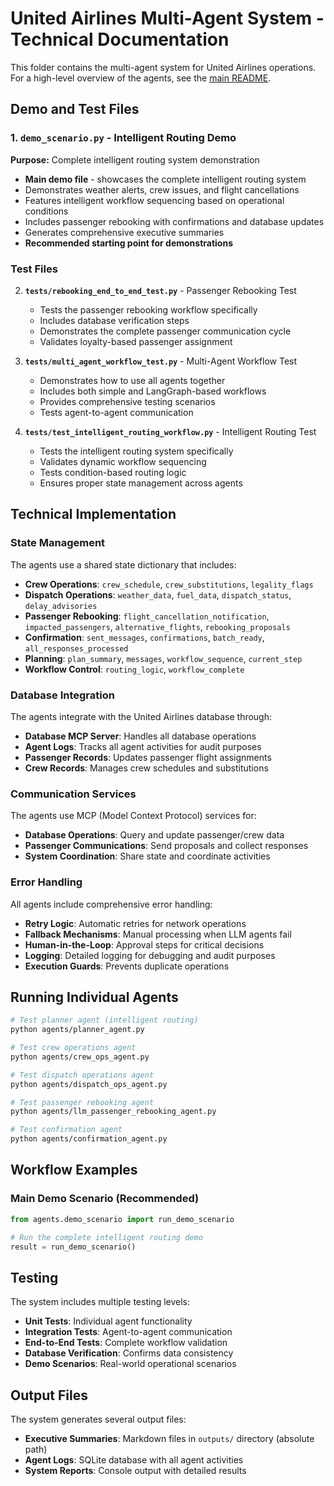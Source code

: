 # United Airlines Multi-Agent System - Technical Documentation

This folder contains the multi-agent system for United Airlines operations. For a high-level overview of the agents, see the [main README](../README.md).

## Demo and Test Files

### 1. `demo_scenario.py` - **Intelligent Routing Demo**
**Purpose:** Complete intelligent routing system demonstration
- **Main demo file** - showcases the complete intelligent routing system
- Demonstrates weather alerts, crew issues, and flight cancellations
- Features intelligent workflow sequencing based on operational conditions
- Includes passenger rebooking with confirmations and database updates
- Generates comprehensive executive summaries
- **Recommended starting point for demonstrations**

### Test Files

2. **`tests/rebooking_end_to_end_test.py`** - Passenger Rebooking Test
   - Tests the passenger rebooking workflow specifically
   - Includes database verification steps
   - Demonstrates the complete passenger communication cycle
   - Validates loyalty-based passenger assignment

3. **`tests/multi_agent_workflow_test.py`** - Multi-Agent Workflow Test
   - Demonstrates how to use all agents together
   - Includes both simple and LangGraph-based workflows
   - Provides comprehensive testing scenarios
   - Tests agent-to-agent communication

4. **`tests/test_intelligent_routing_workflow.py`** - Intelligent Routing Test
   - Tests the intelligent routing system specifically
   - Validates dynamic workflow sequencing
   - Tests condition-based routing logic
   - Ensures proper state management across agents

## Technical Implementation

### State Management

The agents use a shared state dictionary that includes:

- **Crew Operations**: `crew_schedule`, `crew_substitutions`, `legality_flags`
- **Dispatch Operations**: `weather_data`, `fuel_data`, `dispatch_status`, `delay_advisories`
- **Passenger Rebooking**: `flight_cancellation_notification`, `impacted_passengers`, `alternative_flights`, `rebooking_proposals`
- **Confirmation**: `sent_messages`, `confirmations`, `batch_ready`, `all_responses_processed`
- **Planning**: `plan_summary`, `messages`, `workflow_sequence`, `current_step`
- **Workflow Control**: `routing_logic`, `workflow_complete`

### Database Integration

The agents integrate with the United Airlines database through:
- **Database MCP Server**: Handles all database operations
- **Agent Logs**: Tracks all agent activities for audit purposes
- **Passenger Records**: Updates passenger flight assignments
- **Crew Records**: Manages crew schedules and substitutions

### Communication Services

The agents use MCP (Model Context Protocol) services for:
- **Database Operations**: Query and update passenger/crew data
- **Passenger Communications**: Send proposals and collect responses
- **System Coordination**: Share state and coordinate activities

### Error Handling

All agents include comprehensive error handling:
- **Retry Logic**: Automatic retries for network operations
- **Fallback Mechanisms**: Manual processing when LLM agents fail
- **Human-in-the-Loop**: Approval steps for critical decisions
- **Logging**: Detailed logging for debugging and audit purposes
- **Execution Guards**: Prevents duplicate operations

## Running Individual Agents

```bash
# Test planner agent (intelligent routing)
python agents/planner_agent.py

# Test crew operations agent
python agents/crew_ops_agent.py

# Test dispatch operations agent
python agents/dispatch_ops_agent.py

# Test passenger rebooking agent
python agents/llm_passenger_rebooking_agent.py

# Test confirmation agent
python agents/confirmation_agent.py
```

## Workflow Examples

### Main Demo Scenario (Recommended)
```python
from agents.demo_scenario import run_demo_scenario

# Run the complete intelligent routing demo
result = run_demo_scenario()
```

## Testing

The system includes multiple testing levels:
- **Unit Tests**: Individual agent functionality
- **Integration Tests**: Agent-to-agent communication
- **End-to-End Tests**: Complete workflow validation
- **Database Verification**: Confirms data consistency
- **Demo Scenarios**: Real-world operational scenarios

## Output Files

The system generates several output files:
- **Executive Summaries**: Markdown files in `outputs/` directory (absolute path)
- **Agent Logs**: SQLite database with all agent activities
- **System Reports**: Console output with detailed results